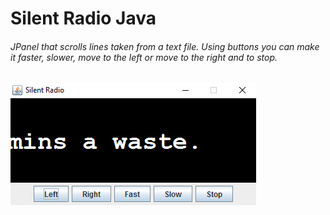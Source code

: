 # Silent Radio Java
<h6>
JPanel that scrolls lines taken from a text file. Using buttons you can make it faster, slower, move to the left or move to the right and to stop. </h6>

![alt text](https://github.com/solid0snake/SilentRadioJava/blob/screenshots/scrollNews.png "Screenshot")
